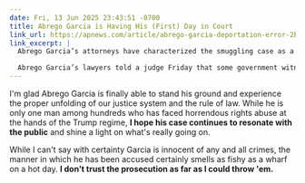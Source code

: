 ```yaml
---
date: Fri, 13 Jun 2025 23:43:51 -0700
title: Abrego Garcia is Having His (First) Day in Court
link_url: https://apnews.com/article/abrego-garcia-deportation-error-2bf259d9de88334bbdfb6d565b36e633
link_excerpt: |
  Abrego Garcia’s attorneys have characterized the smuggling case as a desperate attempt to justify the mistaken deportation. The investigation was launched weeks after the U.S. government deported Abrego Garcia and following a Supreme Court order and mounting pressure to return him.

  Abrego Garcia’s lawyers told a judge Friday that some government witnesses cooperated to get favors regarding their immigration status or criminal charges they were facing. A federal agent acknowledged during his testimony that one witness was living in the U.S. illegally with a criminal record and is now getting preferred status.
---
```


I'm glad Abrego Garcia is finally able to stand his ground and experience the proper unfolding of our justice system and the rule of law. While he is only one man among hundreds who has faced horrendous rights abuse at the hands of the Trump regime, **I hope his case continues to resonate with the public** and shine a light on what's really going on.

While I can't say with certainty Garcia is innocent of any and all crimes, the manner in which he has been accused certainly smells as fishy as a wharf on a hot day. **I don't trust the prosecution as far as I could throw 'em.**
